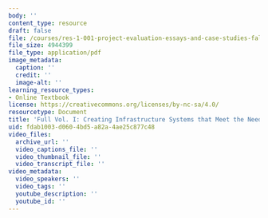 ```yaml
---
body: ''
content_type: resource
draft: false
file: /courses/res-1-001-project-evaluation-essays-and-case-studies-fall-2023/mitres_1_001_f23_vol1_full.pdf
file_size: 4944399
file_type: application/pdf
image_metadata:
  caption: ''
  credit: ''
  image-alt: ''
learning_resource_types:
- Online Textbook
license: https://creativecommons.org/licenses/by-nc-sa/4.0/
resourcetype: Document
title: 'Full Vol. I: Creating Infrastructure Systems that Meet the Needs of Society'
uid: fdab1003-d060-4bd5-a82a-4ae25c877c48
video_files:
  archive_url: ''
  video_captions_file: ''
  video_thumbnail_file: ''
  video_transcript_file: ''
video_metadata:
  video_speakers: ''
  video_tags: ''
  youtube_description: ''
  youtube_id: ''
---
```


